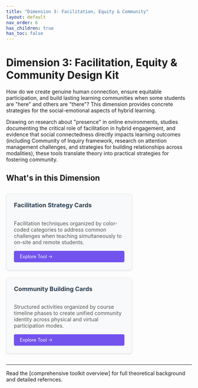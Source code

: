 ```yaml
---
title: "Dimension 3: Facilitation, Equity & Community"
layout: default
nav_order: 6
has_children: true
has_toc: false
---
```


# Dimension 3: Facilitation, Equity & Community Design Kit

How do we create genuine human connection, ensure equitable participation, and build lasting learning communities when some students are "here" and others are "there"?
This dimension provides concrete strategies for the social-emotional aspects of hybrid learning.

Drawing on research about "presence" in online environments, studies documenting the critical role of facilitation in hybrid engagement, and evidence that social connectedness directly impacts learning outcomes (including Community of Inquiry framework, research on attention management challenges, and strategies for building relationships across modalities), these tools translate theory into practical strategies for fostering community.

## What's in this Dimension

<div style="display: flex; flex-wrap: wrap; gap: 20px; margin: 30px 0;">





<div style="flex: 0 1 300px; max-width: 400px; background: #f8f9fa; border: 1px solid #e9ecef; border-radius: 8px; padding: 20px; box-shadow: 0 2px 4px rgba(0,0,0,0.1); display: flex; flex-direction: column;">
<h3 style="margin-top: 0; color: #2c3e50;"><i class="fas fa-bullseye tool-icon"></i>Facilitation Strategy Cards</h3>
<p style="margin-bottom: auto; color: #555;">Facilitation techniques organized by color-coded categories to address common challenges when teaching simultaneously to on-site and remote students.</p>
<a href="hybrid-learning-facilitation-strategy-cards" style="display: inline-block; background: #7253ed; color: white; padding: 8px 16px; text-decoration: none; border-radius: 4px; font-size: 0.9em; margin-top: 15px;">Explore Tool →</a>
</div>

<div style="flex: 0 1 300px; max-width: 400px; background: #f8f9fa; border: 1px solid #e9ecef; border-radius: 8px; padding: 20px; box-shadow: 0 2px 4px rgba(0,0,0,0.1); display: flex; flex-direction: column;">
<h3 style="margin-top: 0; color: #2c3e50;"><i class="fas fa-handshake tool-icon"></i>Community Building Cards</h3>
<p style="margin-bottom: auto; color: #555;">Structured activities organized by course timeline phases to create unified community identity across physical and virtual participation modes.</p>
<a href="hybrid-learning-community-building-cards" style="display: inline-block; background: #7253ed; color: white; padding: 8px 16px; text-decoration: none; border-radius: 4px; font-size: 0.9em; margin-top: 15px;">Explore Tool →</a>
</div>


</div>

---

Read the [comprehensive toolkit overview] for full theoretical background and detailed refernces.
